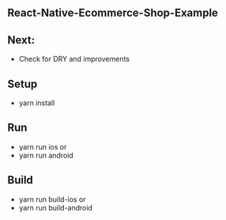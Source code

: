 ## React-Native-Ecommerce-Shop-Example

## Next:
- Check for DRY and improvements

## Setup
 - yarn install

## Run
 - yarn run ios
    or
 - yarn run android

## Build

- yarn run build-ios
   or
- yarn run build-android



